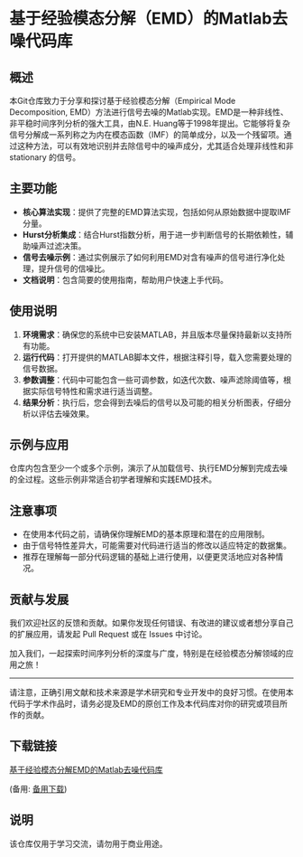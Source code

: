 # 基于经验模态分解（EMD）的Matlab去噪代码库

## 概述

本Git仓库致力于分享和探讨基于经验模态分解（Empirical Mode Decomposition, EMD）方法进行信号去噪的Matlab实现。EMD是一种非线性、非平稳时间序列分析的强大工具，由N.E. Huang等于1998年提出。它能够将复杂信号分解成一系列称之为内在模态函数（IMF）的简单成分，以及一个残留项。通过这种方法，可以有效地识别并去除信号中的噪声成分，尤其适合处理非线性和非 stationary 的信号。

## 主要功能

- **核心算法实现**：提供了完整的EMD算法实现，包括如何从原始数据中提取IMF分量。
- **Hurst分析集成**：结合Hurst指数分析，用于进一步判断信号的长期依赖性，辅助噪声过滤决策。
- **信号去噪示例**：通过实例展示了如何利用EMD对含有噪声的信号进行净化处理，提升信号的信噪比。
- **文档说明**：包含简要的使用指南，帮助用户快速上手代码。

## 使用说明

1. **环境需求**：确保您的系统中已安装MATLAB，并且版本尽量保持最新以支持所有功能。
2. **运行代码**：打开提供的MATLAB脚本文件，根据注释引导，载入您需要处理的信号数据。
3. **参数调整**：代码中可能包含一些可调参数，如迭代次数、噪声滤除阈值等，根据实际信号特性和需求进行适当调整。
4. **结果分析**：执行后，您会得到去噪后的信号以及可能的相关分析图表，仔细分析以评估去噪效果。

## 示例与应用

仓库内包含至少一个或多个示例，演示了从加载信号、执行EMD分解到完成去噪的全过程。这些示例非常适合初学者理解和实践EMD技术。

## 注意事项

- 在使用本代码之前，请确保你理解EMD的基本原理和潜在的应用限制。
- 由于信号特性差异大，可能需要对代码进行适当的修改以适应特定的数据集。
- 推荐在理解每一部分代码逻辑的基础上进行使用，以便更灵活地应对各种情况。

## 贡献与发展

我们欢迎社区的反馈和贡献。如果你发现任何错误、有改进的建议或者想分享自己的扩展应用，请发起 Pull Request 或在 Issues 中讨论。

加入我们，一起探索时间序列分析的深度与广度，特别是在经验模态分解领域的应用之旅！

---

请注意，正确引用文献和技术来源是学术研究和专业开发中的良好习惯。在使用本代码于学术作品时，请务必提及EMD的原创工作及本代码库对你的研究或项目所作的贡献。

## 下载链接
[基于经验模态分解EMD的Matlab去噪代码库](https://pan.quark.cn/s/e2339dfd3058) 

(备用: [备用下载](https://pan.baidu.com/s/1WqrTj3HgcmaOucDT6bDuzw?pwd=1234))

## 说明

该仓库仅用于学习交流，请勿用于商业用途。
